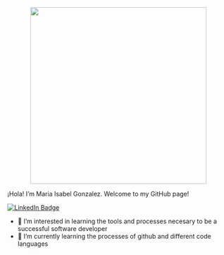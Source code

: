 <div id="header" align="center">
  <img src="https://media.giphy.com/media/13aamGMSgU9TXy/giphy.gif" width="400"/>
</div>


¡Hola! I’m Maria Isabel Gonzalez. Welcome to my GitHub page!
<div id="badges">
  <a href="www.linkedin.com/in/mariaisabelg">
  <img src="https://img.shields.io/badge/LinkedIn-blue?style=for-the-badge&logo=linkedin&logoColor=white" alt="LinkedIn Badge"/></a>
</div>
 

                              
                           

- 👀 I’m interested in learning the tools and processes necesary to be a successful software developer
- 🌱 I’m currently learning the processes of github and different code languages

